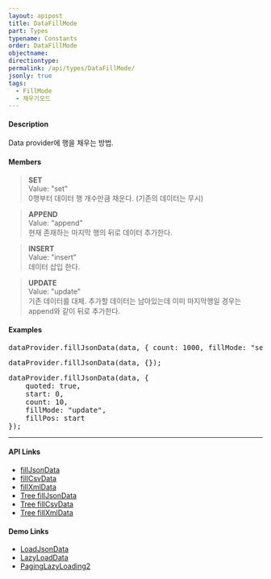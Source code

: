 ```yaml
---
layout: apipost
title: DataFillMode
part: Types
typename: Constants
order: DataFillMode
objectname: 
directiontype: 
permalink: /api/types/DataFillMode/
jsonly: true
tags: 
  - FillMode
  - 채우기모드
---
```


#### Description

 Data provider에 행을 채우는 방법.

#### Members

> **SET**  
> Value: "set"  
> 0행부터 데이터 행 개수만큼 채운다. (기존의 데이터는 무시)   

> **APPEND**  
> Value: "append"  
> 현재 존재하는 마지막 행의 뒤로 데이터 추가한다.    

> **INSERT**  
> Value: "insert"  
> 데이터 삽입 한다.     

> **UPDATE**  
> Value: "update"  
> 기존 데이터를 대체. 추가할 데이터는 남아있는데 이미 마지막행일 경우는 append와 같이 뒤로 추가한다.  

#### Examples   

<pre class="prettyprint">
dataProvider.fillJsonData(data, { count: 1000, fillMode: "set" });
</pre>

<pre class="prettyprint">
dataProvider.fillJsonData(data, {});
</pre>

<pre class="prettyprint">
dataProvider.fillJsonData(data, {
    quoted: true,
    start: 0,
    count: 10,
    fillMode: "update",
    fillPos: start
});
</pre>

---

#### API Links

* [fillJsonData](/api/LocalDataProvider/fillJsonData/)   
* [fillCsvData](/api/LocalDataProvider/fillCsvData/)   
* [fillXmlData](/api/LocalDataProvider/fillXmlData/)  
* [Tree fillJsonData](/api/TreeDataProvider/fillJsonData/)   
* [Tree fillCsvData](/api/TreeDataProvider/fillCsvData/)   
* [Tree fillXmlData](/api/TreeDataProvider/fillXmlData/) 

#### Demo Links

* [LoadJsonData](http://demo.realgrid.com/Demo/LoadJsonData)  
* [LazyLoadData](http://demo.realgrid.com/Demo/LazyLoadData)  
* [PagingLazyLoading2](http://demo.realgrid.com/Demo/PagingLazyLoading2)